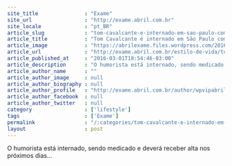 ```yaml
---
site_title               : "Exame"
site_url                 : "http://exame.abril.com.br"
site_locale              : "pt_BR"
article_slug             : "tom-cavalcante-e-internado-em-sao-paulo-com-gripe-h1n1"
article_title            : "Tom Cavalcante é internado em São Paulo com gripe H1N1"
article_image            : "https://abrilexame.files.wordpress.com/2016/09/size_960_16_9_cavalcante.jpg?quality=70&strip=all&w=960"
article_url              : "http://exame.abril.com.br/estilo-de-vida/tom-cavalcante-e-internado-em-sao-paulo-com-gripe-h1n1/"
article_published_at     : "2016-03-01T18:54:46-03:00"
article_description      : "O humorista está internado, sendo medicado e deverá receber alta nos próximos dias..."
article_author_name      : ""
article_author_image     : null
article_author_biography : null
article_author_profile   : "http://exame.abril.com.br/author/wpvipabril/"
article_author_facebook  : null
article_author_twitter   : null
category                 : ['lifestyle']
tags                     : ['Exame']
permalink                : "/:categories/tom-cavalcante-e-internado-em-sao-paulo-com-gripe-h1n1/"
layout                   : post
---
```


O humorista está internado, sendo medicado e deverá receber alta nos próximos dias...
